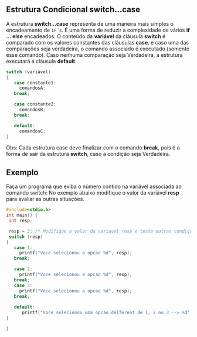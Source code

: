 Estrutura Condicional switch...case
----
A estrutura <b>switch...case</b> representa de uma maneira mais simples o encadeamento de ```IF´s```. É uma forma de reduzir a complexidade de vários <b>if … else</b> encadeados.
O conteúdo da <b>variável</b> da cláusula <b>switch</b> é comparado com os valores constantes das cláusulas <b>case</b>, e caso uma das comparações seja verdadeira, o comando associado é executado (somente esse comando). Caso nenhuma comparação seja Verdadeira, a estrutura executará a cláusula <b> default</b>.

```C
switch (variável)
{
   case constante1:
     comandosA;
   break;

   case constante2:
     comandosB;
   break;

   default:
     comandosC;
}
```
Obs: Cada estrutura case deve finalizar com o comando <b>break</b>, pois é a forma de sair da estrutura <b>switch</b>, caso a condição seja Verdadeira.  

Exemplo
----
Faça um programa que exiba o número contido na variável associada ao comando switch: 
No exemplo abaixo modifique o valor da variável <b>resp</b> para avaliar as outras situações.
``` C runnable
#include<stdio.h>
int main() {
 int resp;

 resp = 3; /* Modifique o valor da variavel resp e teste outras condições*/
 switch (resp)
{
   case 1:
     printf("Voce selecionou a opcao %d", resp);
   break;

   case 2:
     printf("Voce selecionou a opcao %d", resp);
   break;
   case 3:
     printf("Voce selecionou a opcao %d", resp);
   break;
   
   default:
      printf("Voce selecionou uma opcao deiferent de 1, 2 ou 3 --> %d", resp);
}

}
```
